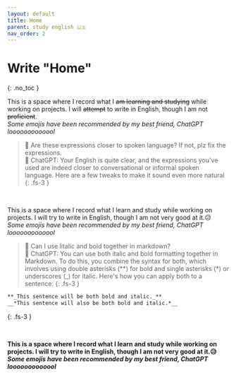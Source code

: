 ```yaml
---
layout: default
title: Home
parent: study english 🇺🇸 
nav_order: 2
---
```


# Write "Home"
{: .no_toc }

This is a space where I record what I ~~am learning and studying~~ while working on projects.
I will ~~attempt~~ to write in English, though I am not ~~proficient~~.  
*Some emojis have been recommended by my best friend, ChatGPT looooooooooool*

> 🤔 Are these expressions closer to spoken language? If not, plz fix the expressions.   
> 🤖 ChatGPT: Your English is quite clear, and the expressions you've used are indeed closer to conversational or informal spoken language. Here are a few tweaks to make it sound even more natural
{: .fs-3 }

<br>

This is a space where I record what I learn and study while working on projects.
I will try to write in English, though I am not very good at it.😥    
*Some emojis have been recommended by my best friend, ChatGPT looooooooooool*

> 🤔 Can I use litalic and bold together in markdown?   
🤖 ChatGPT: You can use both italic and bold formatting together in Markdown. To do this, you combine the syntax for both, which involves using double asterisks (**) for bold and single asterisks (*) or underscores (_) for italic. Here's how you can apply both to a sentence:
{: .fs-3 }

```markdown
**_This sentence will be both bold and italic._**
__*This sentence will also be both bold and italic.*__
```
{: .fs-3 }

<br>

**This is a space where I record what I learn and study while working on projects.
I will try to write in English, though I am not very good at it.😥**    
**_Some emojis have been recommended by my best friend, ChatGPT looooooooooool_**